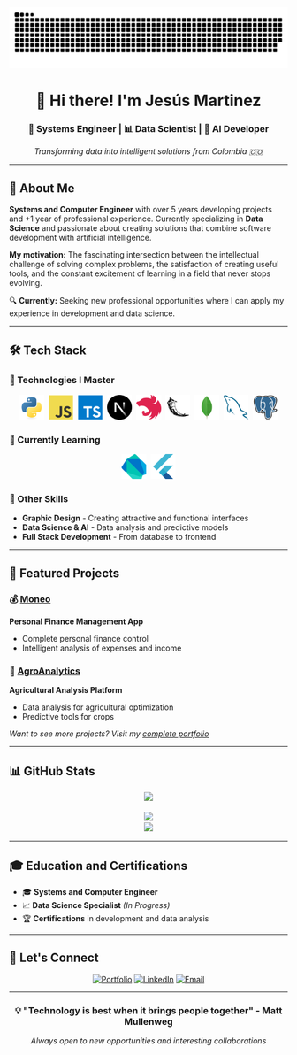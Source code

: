 ![MasterHead](https://github.com/diegoquinfa/diegoquinfa/blob/main/assets/img/grid_snake.svg)

<div id="header" align="center">
    <h1 align="center">👋 Hi there! I'm Jesús Martinez</h1>
    <h3 align="center">🚀 Systems Engineer | 📊 Data Scientist | 🤖 AI Developer</h3>
    <p align="center">
        <em>Transforming data into intelligent solutions from Colombia 🇨🇴</em>
    </p>
</div>

---

## 🎯 About Me

**Systems and Computer Engineer** with over 5 years developing projects and +1 year of professional experience. Currently specializing in **Data Science** and passionate about creating solutions that combine software development with artificial intelligence.

**My motivation:** The fascinating intersection between the intellectual challenge of solving complex problems, the satisfaction of creating useful tools, and the constant excitement of learning in a field that never stops evolving.

🔍 **Currently:** Seeking new professional opportunities where I can apply my experience in development and data science.

---

## 🛠️ Tech Stack

### 💪 Technologies I Master
<div align="center">
    <img src="https://github.com/devicons/devicon/blob/master/icons/python/python-original.svg" title="Python" alt="Python" width="45" height="45"/>&nbsp;
    <img src="https://github.com/devicons/devicon/blob/master/icons/javascript/javascript-original.svg" title="JavaScript" alt="JavaScript" width="45" height="45"/>&nbsp;
    <img src="https://github.com/devicons/devicon/blob/master/icons/typescript/typescript-original.svg" title="TypeScript" alt="TypeScript" width="45" height="45"/>&nbsp;
    <img src="https://github.com/devicons/devicon/blob/master/icons/nextjs/nextjs-original.svg" title="Next.js" alt="Next.js" width="45" height="45"/>&nbsp;
    <img src="https://github.com/devicons/devicon/blob/master/icons/nestjs/nestjs-original.svg" title="Nest.js" alt="Nest.js" width="45" height="45"/>&nbsp;
    <img src="https://github.com/devicons/devicon/blob/master/icons/flask/flask-original.svg" title="Flask" alt="Flask" width="45" height="45"/>&nbsp;
    <img src="https://github.com/devicons/devicon/blob/master/icons/mongodb/mongodb-original.svg" title="MongoDB" alt="MongoDB" width="45" height="45"/>&nbsp;
    <img src="https://github.com/devicons/devicon/blob/master/icons/mysql/mysql-original.svg" title="MySQL" alt="MySQL" width="45" height="45"/>&nbsp;
    <img src="https://github.com/devicons/devicon/blob/master/icons/postgresql/postgresql-original.svg" title="PostgreSQL" alt="PostgreSQL" width="45" height="45"/>
</div>

### 🌱 Currently Learning
<div align="center">
    <img src="https://github.com/devicons/devicon/blob/master/icons/dart/dart-original.svg" title="Dart" alt="Dart" width="45" height="45"/>&nbsp;
    <img src="https://github.com/devicons/devicon/blob/master/icons/flutter/flutter-original.svg" title="Flutter" alt="Flutter" width="45" height="45"/>
</div>

### 🎨 Other Skills
- **Graphic Design** - Creating attractive and functional interfaces
- **Data Science & AI** - Data analysis and predictive models
- **Full Stack Development** - From database to frontend

---

## 🚀 Featured Projects

### 💰 [Moneo](https://github.com/lastHunter956/finazaap)
**Personal Finance Management App**
- Complete personal finance control
- Intelligent analysis of expenses and income

### 🌾 [AgroAnalytics](https://github.com/lastHunter956/agroAnalitcs)
**Agricultural Analysis Platform**
- Data analysis for agricultural optimization
- Predictive tools for crops

*Want to see more projects? Visit my [complete portfolio](https://jesus-martinez.me)*

---

## 📊 GitHub Stats

<div align="center">
    <img src="https://github-readme-stats.vercel.app/api/top-langs/?username=lastHunter956&layout=compact&theme=react&border_radius=12&hide_border=true&bg_color=0D1117"/>
</div>

<br>

<div align="center"> 
    <img src="https://github-readme-streak-stats.herokuapp.com?user=lastHunter956&theme=react&border_radius=12&date_format=%5BY%20%5DM%20j&hide_border=true&background=0D1117"/>
</div>

<div align="center">
    <img src="https://github-readme-stats.vercel.app/api?username=lastHunter956&show_icons=true&theme=react&border_radius=12&hide_border=true&bg_color=0D1117"/>
</div>

---

## 🎓 Education and Certifications

- 🎓 **Systems and Computer Engineer**
- 📈 **Data Science Specialist** *(In Progress)*
- 🏆 **Certifications** in development and data analysis

---

## 🤝 Let's Connect

<div align="center">
    
[![Portfolio](https://img.shields.io/badge/Portfolio-jesus--martinez.me-FF5722?style=for-the-badge&logo=google-chrome&logoColor=white)](https://jesus-martinez.me)
[![LinkedIn](https://img.shields.io/badge/LinkedIn-Jesús_Martinez-0077B5?style=for-the-badge&logo=linkedin&logoColor=white)](https://www.linkedin.com/in/jesusmartinezv/)
[![Email](https://img.shields.io/badge/Email-info@jesus--martinez.me-D14836?style=for-the-badge&logo=gmail&logoColor=white)](mailto:info@jesus-martinez.me)

</div>

---

<div align="center">
    <h3>💡 "Technology is best when it brings people together" - Matt Mullenweg</h3>
    <p><em>Always open to new opportunities and interesting collaborations</em></p>
</div>
